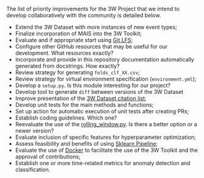 The list of priority improvements for the 3W Project that we intend to develop collaboratively with the community is detailed below.

* Extend the 3W Dataset with more instances of new event types;
* Finalize incorporation of MAIS into the 3W Toolkit;
* Evaluate and if appropriate start using [Git LFS](https://git-lfs.com/);
* Configure other GitHub resources that may be useful for our development. What resources exactly?
* Incorporate and provide in this repository documentation automatically generated from docstrings. How exactly?
* Review strategy for generating `folds_clf_XX.csv`;
* Review strategy for virtual environment specification (`environment.yml`);
* Develop a `setup.py`. Is this module interesting for our project?
* Develop tool to generate `diff` between versions of the 3W Dataset
* Improve presentation of the [3W Dataset citation list](LISTS_OF_CITATIONS.md);
* Develop unit tests for the main methods and functions;
* Set up action for automatic execution of unit tests after creating PRs;
* Establish coding guidelines. Which one?
* Reevaluate the use of the [rolling_window.py](toolkit/rolling_window.py). Is there a better option or a newer version?
* Evaluate inclusion of specific features for hyperparameter optimization;
* Assess feasibility and benefits of using [Sklearn Pipeline](https://scikit-learn.org/stable/modules/generated/sklearn.pipeline.Pipeline.html);
* Evaluate the use of [Docker](https://www.docker.com/) to facilitate the use of the 3W Toolkit and the approval of contributions;
* Establish one or more time-related metrics for anomaly detection and classification.